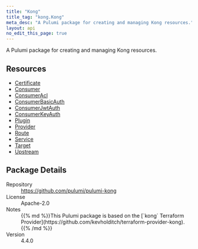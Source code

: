 ```yaml
---
title: "Kong"
title_tag: "kong.Kong"
meta_desc: "A Pulumi package for creating and managing Kong resources."
layout: api
no_edit_this_page: true
---
```


<!-- WARNING: this file was generated by Pulumi Docs Generator. -->
<!-- Do not edit by hand unless you're certain you know what you are doing! -->

A Pulumi package for creating and managing Kong resources.

<h2 id="resources">Resources</h2>
<ul class="api">
    <li><a href="certificate" title="Certificate"><span class="api-symbol api-symbol--resource"></span>Certificate</a></li>
    <li><a href="consumer" title="Consumer"><span class="api-symbol api-symbol--resource"></span>Consumer</a></li>
    <li><a href="consumeracl" title="ConsumerAcl"><span class="api-symbol api-symbol--resource"></span>ConsumerAcl</a></li>
    <li><a href="consumerbasicauth" title="ConsumerBasicAuth"><span class="api-symbol api-symbol--resource"></span>ConsumerBasicAuth</a></li>
    <li><a href="consumerjwtauth" title="ConsumerJwtAuth"><span class="api-symbol api-symbol--resource"></span>ConsumerJwtAuth</a></li>
    <li><a href="consumerkeyauth" title="ConsumerKeyAuth"><span class="api-symbol api-symbol--resource"></span>ConsumerKeyAuth</a></li>
    <li><a href="plugin" title="Plugin"><span class="api-symbol api-symbol--resource"></span>Plugin</a></li>
    <li><a href="provider" title="Provider"><span class="api-symbol api-symbol--resource"></span>Provider</a></li>
    <li><a href="route" title="Route"><span class="api-symbol api-symbol--resource"></span>Route</a></li>
    <li><a href="service" title="Service"><span class="api-symbol api-symbol--resource"></span>Service</a></li>
    <li><a href="target" title="Target"><span class="api-symbol api-symbol--resource"></span>Target</a></li>
    <li><a href="upstream" title="Upstream"><span class="api-symbol api-symbol--resource"></span>Upstream</a></li>
</ul>

<h2 id="package-details">Package Details</h2>
<dl class="package-details">
	<dt>Repository</dt>
	<dd><a href="https://github.com/pulumi/pulumi-kong">https://github.com/pulumi/pulumi-kong</a></dd>
	<dt>License</dt>
	<dd>Apache-2.0</dd>
	<dt>Notes</dt>
	<dd>{{% md %}}This Pulumi package is based on the [`kong` Terraform Provider](https://github.com/kevholditch/terraform-provider-kong).{{% /md %}}</dd>
	<dt>Version</dt>
	<dd>4.4.0</dd>
</dl>

